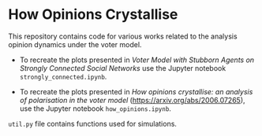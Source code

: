 # How Opinions Crystallise

This repository contains code for various works related to the analysis opinion dynamics under the voter model.

- To recreate the plots presented in <i>Voter Model with Stubborn Agents on Strongly Connected Social Networks</i> use the Jupyter notebook `strongly_connected.ipynb`.

- To recreate the plots presented in <i>How opinions crystallise: an analysis of polarisation in the voter model
</i> (https://arxiv.org/abs/2006.07265), use the Jupyter notebook `how_opinions.ipynb`.

`util.py` file contains functions used for simulations.
